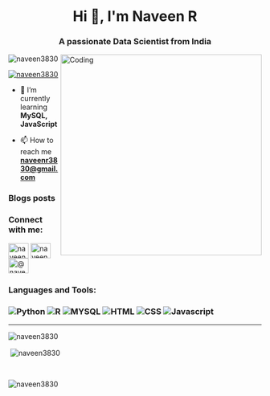 

<h1 align="center">Hi 👋, I'm Naveen R</h1>
<h3 align="center">A passionate Data Scientist from India</h3>

<img align="right" alt="Coding" width="400" src="https://user-images.githubusercontent.com/74038190/212748830-4c709398-a386-4761-84d7-9e10b98fbe6e.gif">


<p align="left"> <img src="https://komarev.com/ghpvc/?username=naveen3830&label=Profile%20views&color=0e75b6&style=flat" alt="naveen3830" /> </p>

<p align="left"> <a href="https://twitter.com/naveen3830" target="blank"><img src="https://img.shields.io/twitter/follow/naveen3830?logo=twitter&style=for-the-badge" alt="naveen3830" /></a> </p>

- 🌱 I’m currently learning **MySQL, JavaScript**

- 📫 How to reach me **naveenr3830@gmail.com**

### Blogs posts
<!-- BLOG-POST-LIST:START -->
<!-- BLOG-POST-LIST:END -->

<h3 align="left">Connect with me:</h3>
<p align="left">
<a href="https://twitter.com/naveen3830" target="blank"><img align="center" src="https://raw.githubusercontent.com/rahuldkjain/github-profile-readme-generator/master/src/images/icons/Social/twitter.svg" alt="naveen3830" height="30" width="40" /></a>
<a href="https://kaggle.com/naveen1729" target="blank"><img align="center" src="https://raw.githubusercontent.com/rahuldkjain/github-profile-readme-generator/master/src/images/icons/Social/kaggle.svg" alt="naveen1729" height="30" width="40" /></a>
<a href="https://medium.com/@naveenr3830" target="blank"><img align="center" src="https://raw.githubusercontent.com/rahuldkjain/github-profile-readme-generator/master/src/images/icons/Social/medium.svg" alt="@naveenr3830" height="30" width="40" /></a>
</p>

<h3 align="left">Languages and Tools:</h3>
<h3>
<img alt="Python" src="https://img.shields.io/badge/Python-3776AB.svg?style=for-the-badge&logo=Python&logoColor=white"/>
<img alt="R" src="https://img.shields.io/badge/RStudio-75AADB.svg?style=for-the-badge&logo=RStudio&logoColor=white"/>
<img alt="MYSQL" src="https://img.shields.io/badge/MySQL-4479A1.svg?style=for-the-badge&logo=MySQL&logoColor=white"/>
<img alt="HTML" src="https://img.shields.io/badge/HTML5-E34F26.svg?style=for-the-badge&logo=HTML5&logoColor=white"/>
<img alt="CSS" src="https://img.shields.io/badge/CSS3-1572B6.svg?style=for-the-badge&logo=CSS3&logoColor=white"/>
<img alt="Javascript" src="https://img.shields.io/badge/JavaScript-F7DF1E.svg?style=for-the-badge&logo=JavaScript&logoColor=black"/>
</h3>
<hr>

<p><img align="left" src="https://github-readme-stats.vercel.app/api/top-langs?username=naveen3830&show_icons=true&locale=en&layout=compact" alt="naveen3830" /></p>
<br>

<p>&nbsp;<img align="center" src="https://github-readme-stats.vercel.app/api?username=naveen3830&show_icons=true&locale=en" alt="naveen3830" /></p>
<br>
<p><img align="center" src="https://github-readme-streak-stats.herokuapp.com/?user=naveen3830&" alt="naveen3830" /></p>